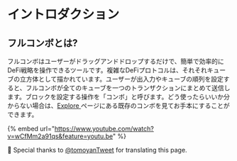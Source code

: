 # イントロダクション

## フルコンボとは?

フルコンボはユーザーがドラッグアンドドロップするだけで、簡単で効率的にDeFi戦略を操作できるツールです。複雑なDeFiプロトコルは、それそれキューブの立方体として描かれています。ユーザーが出入力やキューブの順列を設定すると、フルコンボが全てのキューブを一つのトランザクションにまとめて送信します。ブロックを設定する操作を「コンボ」と呼びます。どう使ったらいいか分からない場合は、[Explore ](https://furucombo.app/explore)ページにある既存のコンボを見てお手本にすることができます。

{% embed url="https://www.youtube.com/watch?v=wCfMm2a91qs&feature=youtu.be" %}



🧊 Special thanks to [@tomoyanTweet](https://twitter.com/tomoyanTweet) for translating this page.
